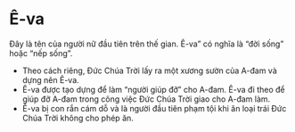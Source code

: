 # Ê-va

Đây là tên của người nữ đầu tiên trên thế gian.  Ê-va” có nghĩa là “đời sống” hoặc “nếp sống”.
- Theo cách riêng, Đức Chúa Trời lấy ra một xương sườn của A-đam và dựng nên Ê-va.
- Ê-va được tạo dựng để làm “người giúp đỡ” cho A-đam. Ê-va đi theo để giúp đỡ A-đam trong công việc Đức Chúa Trời giao cho A-đam làm.
- Ê-va bị con rắn cám dỗ và là người đầu tiên phạm tội khi ăn loại trái Đức Chúa Trời không cho phép ăn.

